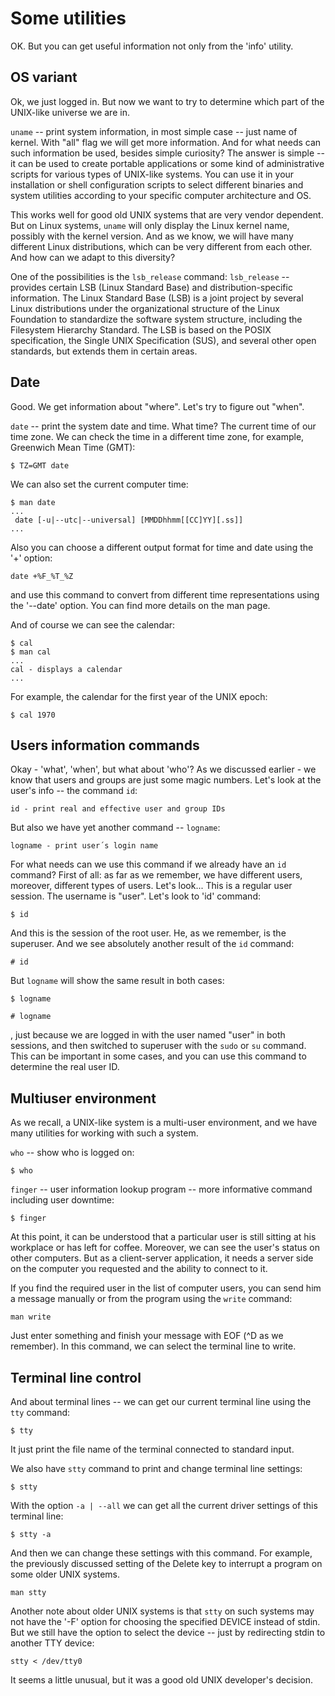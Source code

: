 # Some utilities

OK. But you can get useful information not only from the 'info' utility.

## OS variant
Ok, we just logged in. But now we want to try to determine which part of the UNIX-like universe we are in.

`uname` -- print system information, in most simple case -- just name of kernel. With "all" flag we will get more information. And for what needs can such information be used, besides simple curiosity? The answer is simple -- it can be used to create portable applications or some kind of administrative scripts for various types of UNIX-like systems. You can use it in your installation or shell configuration scripts to select different binaries and system utilities according to your specific computer architecture and OS.

This works well for good old UNIX systems that are very vendor dependent. But on Linux systems, `uname` will only display the Linux kernel name, possibly with the kernel version. And as we know, we will have many different Linux distributions, which can be very different from each other. And how can we adapt to this diversity?

One of the possibilities is the `lsb_release` command:
`lsb_release` -- provides certain LSB (Linux Standard Base) and distribution-specific information. The Linux Standard Base (LSB) is a joint project by several Linux distributions under the organizational structure of the Linux Foundation to standardize the software system structure, including the Filesystem Hierarchy Standard. The LSB is based on the POSIX specification, the Single UNIX Specification (SUS), and several other open standards, but extends them in certain areas.

## Date
Good. We get information about "where". Let's try to figure out "when".

`date` -- print the system date and time. What time? The current time of our time zone. We can check the time in a different time zone, for example, Greenwich Mean Time (GMT):
```
$ TZ=GMT date
```
We can also set the current computer time:
```
$ man date
...
 date [-u|--utc|--universal] [MMDDhhmm[[CC]YY][.ss]]
...
```
Also you can choose a different output format for time and date using the '+' option:
```
date +%F_%T_%Z
```
and use this command to convert from different time representations using the '--date' option. You can find more details on the man page.

And of course we can see the calendar:
```
$ cal
$ man cal
...
cal - displays a calendar
...
```
For example, the calendar for the first year of the UNIX epoch:
```
$ cal 1970
```

## Users information commands
Okay - 'what', 'when', but what about 'who'? As we discussed earlier - we know that users and groups are just some magic numbers. Let's look at the user's info -- the command `id`:
```
id - print real and effective user and group IDs
```
But also we have yet another command -- `logname`:
```
logname - print user´s login name
```
For what needs can we use this command if we already have an `id` command? First of all: as far as we remember, we have different users, moreover, different types of users. Let's look... This is a regular user session. The username is "user". Let's look to 'id' command:
```
$ id
```
And this is the session of the root user. He, as we remember, is the superuser. And we see absolutely another result of the `id` command:
```
# id
```
But `logname` will show the same result in both cases:
```
$ logname
```
```
# logname
```
, just because we are logged in with the user named "user" in both sessions, and then switched to superuser with the `sudo` or `su` command. This can be important in some cases, and you can use this command to determine the real user ID.

## Multiuser environment

As we recall, a UNIX-like system is a multi-user environment, and we have many utilities for working with such a system.

`who` -- show who is logged on:
```
$ who
```
`finger` -- user information lookup program -- more informative command including user downtime:
```
$ finger
```
At this point, it can be understood that a particular user is still sitting at his workplace or has left for coffee. Moreover, we can see the user's status on other computers. But as a client-server application, it needs a server side on the computer you requested and the ability to connect to it.

If you find the required user in the list of computer users, you can send him a message manually or from the program using the `write` command:
```
man write
```
Just enter something and finish your message with EOF (^D as we remember). In this command, we can select the terminal line to write.

## Terminal line control

And about terminal lines -- we can get our current terminal line using the `tty` command:
```
$ tty
```
It just print the file name of the terminal connected to standard input.

We also have `stty` command to print and change terminal line settings:
```
$ stty
```
With the option `-a | --all` we can get all the current driver settings of this terminal line:
```
$ stty -a
```
And then we can change these settings with this command. For example, the previously discussed setting of the Delete key to interrupt a program on some older UNIX systems.
```
man stty
```
Another note about older UNIX systems is that `stty` on such systems may not have the '-F' option for choosing the specified DEVICE instead of stdin. But we still have the option to select the device -- just by redirecting stdin to another TTY device:
```
stty < /dev/tty0
```
It seems a little unusual, but it was a good old UNIX developer's decision.
